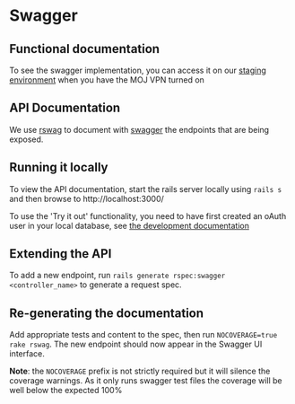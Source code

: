 # Swagger
## Functional documentation
To see the swagger implementation, you can access it on our
[staging environment](https://laa-hmrc-interface-staging.cloud-platform.service.justice.gov.uk)
when you have the MOJ VPN turned on

## API Documentation

We use [rswag](https://github.com/rswag/rswag) to document with [swagger](https://swagger.io/) the endpoints that are being exposed.

## Running it locally
To view the API documentation, start the rails server locally using `rails s` and then browse to http://localhost:3000/

To use the 'Try it out' functionality, you need to have first created an oAuth user in your local database, 
see [the development documentation](development.md#applications)

## Extending the API
To add a new endpoint, run `rails generate rspec:swagger <controller_name>` to generate a request spec.

## Re-generating the documentation
Add appropriate tests and content to the spec, then run `NOCOVERAGE=true rake rswag`.
The new endpoint should now appear in the Swagger UI interface.

**Note**: the `NOCOVERAGE` prefix is not strictly required but it will silence the coverage warnings.
As it only runs swagger test files the coverage will be well below the expected 100% 
